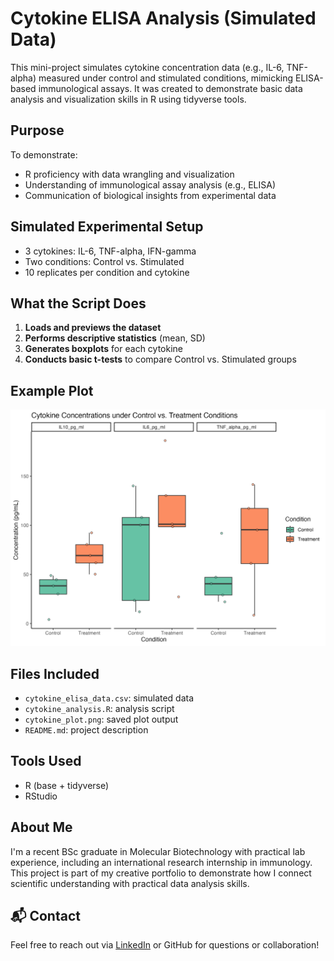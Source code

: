 # Cytokine ELISA Analysis (Simulated Data)

This mini-project simulates cytokine concentration data (e.g., IL-6, TNF-alpha) measured under control and stimulated conditions, mimicking ELISA-based immunological assays. It was created to demonstrate basic data analysis and visualization skills in R using tidyverse tools.

## Purpose

To demonstrate:
- R proficiency with data wrangling and visualization
- Understanding of immunological assay analysis (e.g., ELISA)
- Communication of biological insights from experimental data

## Simulated Experimental Setup

- 3 cytokines: IL-6, TNF-alpha, IFN-gamma  
- Two conditions: Control vs. Stimulated  
- 10 replicates per condition and cytokine

## What the Script Does

1. **Loads and previews the dataset**
2. **Performs descriptive statistics** (mean, SD)
3. **Generates boxplots** for each cytokine
4. **Conducts basic t-tests** to compare Control vs. Stimulated groups

## Example Plot

![Cytokine Boxplots](cytokine_plot.png)

## Files Included

- `cytokine_elisa_data.csv`: simulated data
- `cytokine_analysis.R`: analysis script
- `cytokine_plot.png`: saved plot output
- `README.md`: project description

## Tools Used

- R (base + tidyverse)
- RStudio

## About Me

I'm a recent BSc graduate in Molecular Biotechnology with practical lab experience, including an international research internship in immunology. This project is part of my creative portfolio to demonstrate how I connect scientific understanding with practical data analysis skills.

## 📬 Contact

Feel free to reach out via [LinkedIn](https://www.linkedin.com/) or GitHub for questions or collaboration!
